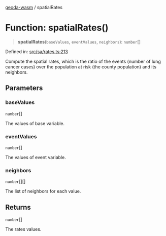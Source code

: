 [geoda-wasm](../globals.md) / spatialRates

# Function: spatialRates()

> **spatialRates**(`baseValues`, `eventValues`, `neighbors`): `number`[]

Defined in: [src/sa/rates.ts:213](https://github.com/GeoDaCenter/geoda-lib/blob/92ce80b2e81e5a6276ad0890a9a8fe638734b201/src/js/src/sa/rates.ts#L213)

Compute the spatial rates, which is the ratio of the events (number of lung cancer cases)
over the population at risk (the county population) and its neighbors.

## Parameters

### baseValues

`number`[]

The values of base variable.

### eventValues

`number`[]

The values of event variable.

### neighbors

`number`[][]

The list of neighbors for each value.

## Returns

`number`[]

The rates values.

